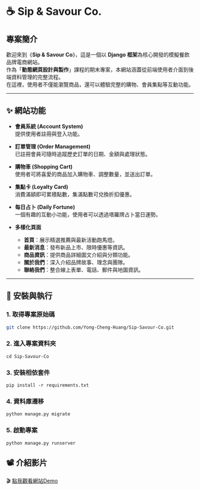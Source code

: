 # ☕ Sip & Savour Co.

## 專案簡介
歡迎來到《**Sip & Savour Co**》，這是一個以 **Django 框架**為核心開發的模擬餐飲品牌電商網站。  
作為「**動態網頁設計與製作**」課程的期末專案，本網站涵蓋從前端使用者介面到後端資料管理的完整流程。  
在這裡，使用者不僅能瀏覽商品，還可以體驗完整的購物、會員集點等互動功能。

---

## ✨ 網站功能

- **會員系統 (Account System)**  
  提供使用者註冊與登入功能。

- **訂單管理 (Order Management)**  
  已註冊會員可隨時追蹤歷史訂單的日期、金額與處理狀態。

- **購物車 (Shopping Cart)**  
  使用者可將喜愛的商品加入購物車、調整數量，並送出訂單。

- **集點卡 (Loyalty Card)**  
  消費滿額即可累積點數，集滿點數可兌換折扣優惠。

- **每日占卜 (Daily Fortune)**  
  一個有趣的互動小功能，使用者可以透過塔羅牌占卜當日運勢。

- **多樣化頁面**
  - **首頁**：展示精選推薦與最新活動跑馬燈。
  - **最新消息**：發布新品上市、限時優惠等資訊。
  - **商品資訊**：提供商品詳細圖文介紹與分類功能。
  - **關於我們**：深入介紹品牌故事、理念與團隊。
  - **聯絡我們**：整合線上表單、電話、郵件與地圖資訊。

---

## 🚀 安裝與執行

### 1. 取得專案原始碼

```bash
git clone https://github.com/Yong-Cheng-Huang/Sip-Savour-Co.git
```

### 2. 進入專案資料夾

```
cd Sip-Savour-Co
```

### 3. 安裝相依套件

```
pip install -r requirements.txt
```

### 4. 資料庫遷移

```
python manage.py migrate
```

### 5. 啟動專案

```
python manage.py runserver
```


## 📽️ 介紹影片  
🎬 [點我觀看網站Demo](https://youtu.be/AwWW5R5jERE?si=YORFJMeX4myMI8sI)

